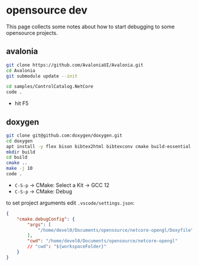 # opensource dev

This page collects some notes about how to start debugging to some opensource projects.

## avalonia

```sh
git clone https://github.com/AvaloniaUI/Avalonia.git
cd Avalonia
git submodule update --init

cd samples/ControlCatalog.NetCore
code .
```

- hit F5

## doxygen

```sh
git clone git@github.com:doxygen/doxygen.git
cd doxygen
apt install -y flex bison bibtex2html bibtexconv cmake build-essential
mkdir build
cd build
cmake ..
make -j 10
code .
```

- `C-S-p` -> CMake: Select a Kit -> GCC 12
- `C-S-p` -> CMake: Debug

to set project arguments edit `.vscode/settings.json`:

```json
{
    "cmake.debugConfig": {
        "args": [
            "/home/devel0/Documents/opensource/netcore-opengl/Doxyfile"
        ],
        "cwd": "/home/devel0/Documents/opensource/netcore-opengl"
        // "cwd": "${workspaceFolder}"
    }
}
```